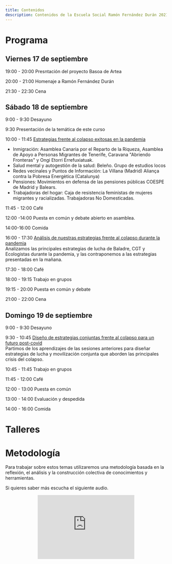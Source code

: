 ```yaml
---
title: Contenidos
description: Contenidos de la Escuela Social Ramón Fernández Durán 2021
---
```


# Programa

## Viernes 17 de septiembre

19:00 - 20:00 Presntación del proyecto Basoa de Artea 

20:00 - 21:00 Homenaje a Ramón Fernández Durán 

21:30 - 22:30 Cena

## Sábado 18 de septiembre

9:00 - 9:30 Desayuno


9:30 Presentación de la temática de este curso

10:00 - 11:45 [Estrategias frente al colapso exitosas en la pandemia](#taller1)

- Inmigración: Asamblea Canaria por el Reparto de la Riqueza, Asamblea de Apoyo a Personas Migrantes de Tenerife, Caravana "Abriendo Fronteras" y Ongi Etorri Errefuxiatuak.
- Salud mental y autogestión de la salud: Beleño. Grupo de estudios locos
- Redes vecinales y Puntos de Información: La Villana (Madrid) Aliança contra la Pobresa Energètica (Catalunya)
- Pensiones: Movimientos en defensa de las pensiones públicas COESPE de Madrid y Balears.
- Trabajadoras del hogar: Caja de resistencia feministas de mujeres migrantes y racializadas. Trabajadoras No Domesticadas.
 
11:45 - 12:00 Café

12:00 -14:00 Puesta en común y debate abierto en asamblea.

14:00-16:00 Comida

16:00 - 17:30 [Análisis de nuestras estrategias frente al colapso durante la pandemia](#taller2)  
Analizamos las principales estrategias de lucha de Baladre, CGT y Ecologistas durante la pandemia, y las contraponemos a las estrategias presentadas en la mañana.

17:30 - 18:00 Café

18:00 - 19:15 Trabajo en grupos

19:15 - 20:00 Puesta en común y debate

21:00 - 22:00 Cena

## Domingo 19 de septiembre

9:00 - 9:30 Desayuno

9:30 - 10:45 [Diseño de estrategias conjuntas frente al colapso para un futuro post-covid](#taller3)  
Partimos de los aprendizajes de las sesiones anteriores para diseñar estrategias de lucha y movilización conjunta que aborden las principales crisis del colapso.

10:45 - 11:45 Trabajo en grupos

11:45 - 12:00 Café

12:00 - 13:00 Puesta en común

13:00 - 14:00 Evaluación y despedida

14:00 - 16:00 Comida

# Talleres



# Metodología

Para trabajar sobre estos temas utilizaremos una metodología basada en la reflexión, el análisis y la construcción colectiva de conocimientos y herramientas.

Si quieres saber más escucha el siguiente audio.

<iframe id='audio_35878090' frameborder='0' allowfullscreen='' scrolling='no' height='200' style='display:block; width:60%; margin:auto;' src="https://www.ivoox.com/player_ej_35878090_4_1.html?c1=ff6600"></iframe>